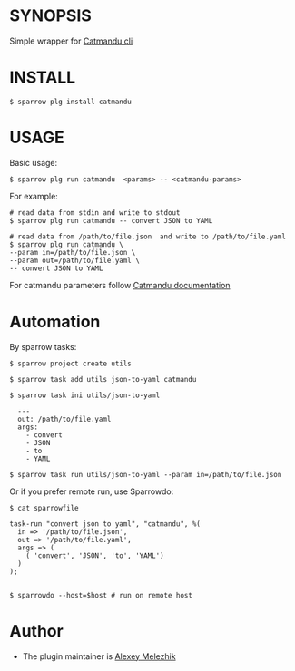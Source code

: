 # SYNOPSIS

Simple wrapper for [Catmandu cli](https://metacpan.org/pod/distribution/Catmandu/bin/catmandu)


# INSTALL

    $ sparrow plg install catmandu

# USAGE

Basic usage:

    $ sparrow plg run catmandu  <params> -- <catmandu-params>

For example:

    # read data from stdin and write to stdout
    $ sparrow plg run catmandu -- convert JSON to YAML

    # read data from /path/to/file.json  and write to /path/to/file.yaml
    $ sparrow plg run catmandu \
    --param in=/path/to/file.json \
    --param out=/path/to/file.yaml \
    -- convert JSON to YAML

For catmandu parameters follow [Catmandu documentation](https://metacpan.org/pod/distribution/Catmandu/bin/catmandu)

# Automation

By sparrow tasks:

    $ sparrow project create utils

    $ sparrow task add utils json-to-yaml catmandu

    $ sparrow task ini utils/json-to-yaml

      ---
      out: /path/to/file.yaml
      args: 
        - convert 
        - JSON
        - to
        - YAML

    $ sparrow task run utils/json-to-yaml --param in=/path/to/file.json


Or if you prefer remote run, use Sparrowdo:

    $ cat sparrowfile

    task-run "convert json to yaml", "catmandu", %(
      in => '/path/to/file.json',
      out => '/path/to/file.yaml',
      args => (
        ( 'convert', 'JSON', 'to', 'YAML')
      )
    );


    $ sparrowdo --host=$host # run on remote host

# Author

* The plugin maintainer is [Alexey Melezhik](https://github.com/melezhik/)



